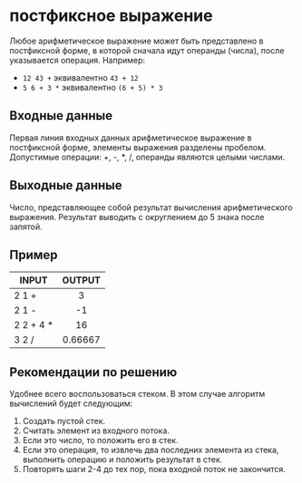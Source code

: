 # постфиксное выражение

Любое арифметическое выражение может быть представлено в постфиксной форме, в которой сначала идут операнды (числа), после указывается операция. Например:

 + `12 43 +` эквивалентно `43 + 12`
 + `5 6 + 3 *` эквивалентно `(6 + 5) * 3`

## Входные данные

Первая линия входных данных арифметическое выражение в постфиксной форме, элементы выражения разделены пробелом. Допустимые операции: +, -, *, /, операнды являются целыми числами.

## Выходные данные

Число, представляющее собой результат вычисления арифметического выражения. Результат выводить с округлением до 5 знака после запятой.

## Пример

| INPUT | OUTPUT |
| ------| :----: |
| 2 1 + | 3 |
| 2 1 - | -1 |
| 2 2 + 4 * | 16 |
| 3 2 / | 0.66667 |

## Рекомендации по решению

Удобнее всего воспользоваться стеком. В этом случае алгоритм вычислений будет следующим:

 1. Создать пустой стек.
 2. Считать элемент из входного потока.
 3. Если это число, то положить его в стек.
 4. Если это операция, то извлечь два последних элемента из стека, выполнить операцию и положить результат в стек.
 5. Повторять шаги 2-4 до тех пор, пока входной поток не закончится.

